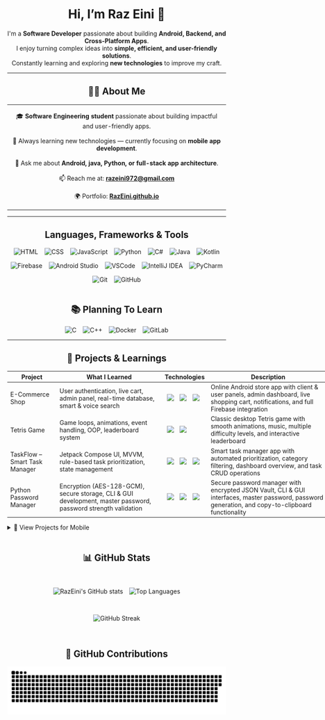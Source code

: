 <h1 align="center" text-style="bold">
  Hi, I’m Raz Eini 👋
</h1>

<p align="center">
I'm a <strong>Software Developer</strong> passionate about building <strong>Android, Backend, and Cross-Platform Apps</strong>.<br>
I enjoy turning complex ideas into <strong>simple, efficient, and user-friendly solutions</strong>.<br>
Constantly learning and exploring <strong>new technologies</strong> to improve my craft.
</p>

<hr/>

<h2 align="center">👨‍💻 About Me</h2>

<div align="center">

<table>
<tr>
<td align="center" width="999">
  
🎓 <strong>Software Engineering student</strong> passionate about building impactful and user-friendly apps.<br><br>
🚀 Always learning new technologies — currently focusing on <strong>mobile app development</strong>.<br><br>
💬 Ask me about <strong>Android, java, Python, or full-stack app architecture</strong>.<br><br>
📫 Reach me at: <a href="mailto:razeini972@gmail.com"><strong>razeini972@gmail.com</strong></a><br><br>
🌍 Portfolio: <a href="https://RazEini.github.io" target="_blank"><strong>RazEini.github.io</strong></a>

</td>
</tr>
</table>

</div>

<hr/>

<h2 align="center">Languages, Frameworks & Tools</h2>
<div align="center" style="display: flex; flex-wrap: wrap; justify-content: center; gap: 15px; margin-top: 10px;">
  <img src="https://skillicons.dev/icons?i=html" alt="HTML" />
  <img src="https://skillicons.dev/icons?i=css" alt="CSS" />
  <img src="https://skillicons.dev/icons?i=javascript" alt="JavaScript" />
  <img src="https://skillicons.dev/icons?i=python" alt="Python" />
  <img src="https://skillicons.dev/icons?i=cs" alt="C#" />
  <img src="https://skillicons.dev/icons?i=java" alt="Java" />
  <img src="https://skillicons.dev/icons?i=kotlin" alt="Kotlin" />
  <img src="https://skillicons.dev/icons?i=firebase" alt="Firebase" />
  <img src="https://skillicons.dev/icons?i=androidstudio" alt="Android Studio" />
  <img src="https://skillicons.dev/icons?i=vscode" alt="VSCode" />
  <img src="https://skillicons.dev/icons?i=idea" alt="IntelliJ IDEA" />
  <img src="https://skillicons.dev/icons?i=pycharm" alt="PyCharm" />
  <img src="https://skillicons.dev/icons?i=git" alt="Git" />
  <img src="https://skillicons.dev/icons?i=github" alt="GitHub" />
</div>

<br/>

<h2 align="center">📚 Planning To Learn</h2>
<div align="center" style="display: flex; flex-wrap: wrap; justify-content: center; gap: 15px; margin-top: 10px;">
  <img src="https://skillicons.dev/icons?i=c" alt="C" />
  <img src="https://skillicons.dev/icons?i=cpp" alt="C++" />
  <img src="https://skillicons.dev/icons?i=docker" alt="Docker" />
  <img src="https://skillicons.dev/icons?i=gitlab" alt="GitLab" />
</div>

<hr/>

<h2 align="center">📂 Projects & Learnings</h2>

<!-- Desktop Table -->
<div align="center">
  <table align="center" style="border-collapse: collapse; min-width: 800px;">
    <thead>
      <tr>
        <th>Project</th>
        <th>What I Learned</th>
        <th>Technologies</th>
        <th>Description</th>
        <th>Link</th>
      </tr>
    </thead>
    <tbody>
      <tr>
        <td>E-Commerce Shop</td>
        <td>User authentication, live cart, admin panel, real-time database, smart & voice search</td>
        <td>
          <img src="https://skillicons.dev/icons?i=java" height="30" style="margin:0 5px;" />
          <img src="https://skillicons.dev/icons?i=firebase" height="30" style="margin:0 5px;" />
          <img src="https://skillicons.dev/icons?i=androidstudio" height="30" style="margin:0 5px;" />
        </td>
        <td>Online Android store app with client & user panels, admin dashboard, live shopping cart, notifications, and full Firebase integration</td>
        <td><a href="https://github.com/RazEini/e_commerce_shop" target="_blank">GitHub</a></td>
      </tr>
      <tr>
        <td>Tetris Game</td>
        <td>Game loops, animations, event handling, OOP, leaderboard system</td>
        <td>
          <img src="https://skillicons.dev/icons?i=python" height="30" style="margin:0 5px;" />
          <img src="https://skillicons.dev/icons?i=pygame" height="30" style="margin:0 5px;" />
        </td>
        <td>Classic desktop Tetris game with smooth animations, music, multiple difficulty levels, and interactive leaderboard</td>
        <td><a href="https://github.com/RazEini/Tetris" target="_blank">GitHub</a></td>
      </tr>
      <tr>
        <td>TaskFlow – Smart Task Manager</td>
        <td>Jetpack Compose UI, MVVM, rule-based task prioritization, state management</td>
        <td>
          <img src="https://skillicons.dev/icons?i=kotlin" height="30" style="margin:0 5px;" />
          <img src="https://skillicons.dev/icons?i=firebase" height="30" style="margin:0 5px;" />
          <img src="https://skillicons.dev/icons?i=androidstudio" height="30" style="margin:0 5px;" />
        </td>
        <td>Smart task manager app with automated prioritization, category filtering, dashboard overview, and task CRUD operations</td>
        <td><a href="https://github.com/RazEini/Smart_Task_Flow" target="_blank">GitHub</a></td>
      </tr>
      <tr>
        <td>Python Password Manager</td>
        <td>Encryption (AES-128-GCM), secure storage, CLI & GUI development, master password, password strength validation</td>
        <td>
          <img src="https://skillicons.dev/icons?i=python" height="30" style="margin:0 5px;" />
          <img src="https://skillicons.dev/icons?i=tk" height="30" style="margin:0 5px;" />
          <img src="https://skillicons.dev/icons?i=cli" height="30" style="margin:0 5px;" />
        </td>
        <td>Secure password manager with encrypted JSON Vault, CLI & GUI interfaces, master password, password generation, and copy-to-clipboard functionality</td>
        <td><a href="https://github.com/RazEini/Password_Manager" target="_blank">GitHub</a></td>
      </tr>
    </tbody>
  </table>
</div>

<details>
  <summary>📱 View Projects for Mobile</summary>

  <h2 align="center">📂 Projects & Learnings</h2>

  <details style="border:1px solid #ccc; border-radius:8px; padding:10px; margin:10px 0; background:#f9f9f9;">
    <summary><b>E-Commerce Shop</b></summary>
    <table style="width:100%; border-collapse: collapse; margin-top:10px;">
      <tr>
        <td style="vertical-align: top; width:30%;"><b>What I Learned:</b></td>
        <td>User authentication, live cart, admin panel, real-time database, smart & voice search</td>
      </tr>
      <tr>
        <td style="vertical-align: top;"><b>Technologies:</b></td>
        <td>
          <img src="https://skillicons.dev/icons?i=java" height="30" style="margin:0 5px;" />
          <img src="https://skillicons.dev/icons?i=firebase" height="30" style="margin:0 5px;" />
          <img src="https://skillicons.dev/icons?i=androidstudio" height="30" style="margin:0 5px;" />
        </td>
      </tr>
      <tr>
        <td style="vertical-align: top;"><b>Description:</b></td>
        <td>Online Android store app with client & user panels, admin dashboard, live shopping cart, notifications, and full Firebase integration</td>
      </tr>
      <tr>
        <td style="vertical-align: top;"><b>Link:</b></td>
        <td>
          <a href="https://github.com/RazEini/e_commerce_shop" target="_blank">
            <img src="https://cdn.jsdelivr.net/gh/simple-icons/simple-icons/icons/github.svg" height="20" style="vertical-align:middle;" />
            GitHub Repo
          </a>
        </td>
      </tr>
    </table>
  </details>

  <details style="border:1px solid #ccc; border-radius:8px; padding:10px; margin:10px 0; background:#f9f9f9;">
    <summary><b>Tetris Game</b></summary>
    <table style="width:100%; border-collapse: collapse; margin-top:10px;">
      <tr>
        <td style="vertical-align: top; width:30%;"><b>What I Learned:</b></td>
        <td>Game loops, animations, event handling, OOP, leaderboard system</td>
      </tr>
      <tr>
        <td style="vertical-align: top;"><b>Technologies:</b></td>
        <td>
          <img src="https://skillicons.dev/icons?i=python" height="30" style="margin:0 5px;" />
          <img src="https://skillicons.dev/icons?i=pygame" height="30" style="margin:0 5px;" />
        </td>
      </tr>
      <tr>
        <td style="vertical-align: top;"><b>Description:</b></td>
        <td>Classic desktop Tetris game with smooth animations, music, multiple difficulty levels, and interactive leaderboard</td>
      </tr>
      <tr>
        <td style="vertical-align: top;"><b>Link:</b></td>
        <td>
          <a href="https://github.com/RazEini/Tetris" target="_blank">
            <img src="https://cdn.jsdelivr.net/gh/simple-icons/simple-icons/icons/github.svg" height="20" style="vertical-align:middle;" />
            GitHub Repo
          </a>
        </td>
      </tr>
    </table>
  </details>

  <details style="border:1px solid #ccc; border-radius:8px; padding:10px; margin:10px 0; background:#f9f9f9;">
    <summary><b>TaskFlow – Smart Task Manager</b></summary>
    <table style="width:100%; border-collapse: collapse; margin-top:10px;">
      <tr>
        <td style="vertical-align: top; width:30%;"><b>What I Learned:</b></td>
        <td>Jetpack Compose UI, MVVM, rule-based task prioritization, state management</td>
      </tr>
      <tr>
        <td style="vertical-align: top;"><b>Technologies:</b></td>
        <td>
          <img src="https://skillicons.dev/icons?i=kotlin" height="30" style="margin:0 5px;" />
          <img src="https://skillicons.dev/icons?i=firebase" height="30" style="margin:0 5px;" />
          <img src="https://skillicons.dev/icons?i=androidstudio" height="30" style="margin:0 5px;" />
        </td>
      </tr>
      <tr>
        <td style="vertical-align: top;"><b>Description:</b></td>
        <td>Smart task manager app with automated prioritization, category filtering, dashboard overview, and task CRUD operations</td>
      </tr>
      <tr>
        <td style="vertical-align: top;"><b>Link:</b></td>
        <td>
          <a href="https://github.com/RazEini/Smart_Task_Flow" target="_blank">
            <img src="https://cdn.jsdelivr.net/gh/simple-icons/simple-icons/icons/github.svg" height="20" style="vertical-align:middle;" />
            GitHub Repo
          </a>
        </td>
      </tr>
    </table>
  </details>

  <details style="border:1px solid #ccc; border-radius:8px; padding:10px; margin:10px 0; background:#f9f9f9;">
    <summary><b>Python Password Manager</b></summary>
    <table style="width:100%; border-collapse: collapse; margin-top:10px;">
      <tr>
        <td style="vertical-align: top; width:30%;"><b>What I Learned:</b></td>
        <td>Encryption (AES-128-GCM), secure storage, CLI & GUI development, master password, password strength validation</td>
      </tr>
      <tr>
        <td style="vertical-align: top;"><b>Technologies:</b></td>
        <td>
          <img src="https://skillicons.dev/icons?i=python" height="30" style="margin:0 5px;" />
          <img src="https://skillicons.dev/icons?i=tk" height="30" style="margin:0 5px;" />
          <img src="https://skillicons.dev/icons?i=cli" height="30" style="margin:0 5px;" />
        </td>
      </tr>
      <tr>
        <td style="vertical-align: top;"><b>Description:</b></td>
        <td>Secure password manager with encrypted JSON Vault, CLI & GUI interfaces, master password, password generation, and copy-to-clipboard functionality</td>
      </tr>
      <tr>
        <td style="vertical-align: top;"><b>Link:</b></td>
        <td>
          <a href="https://github.com/RazEini/Password_Manager" target="_blank">
            <img src="https://cdn.jsdelivr.net/gh/simple-icons/simple-icons/icons/github.svg" height="20" style="vertical-align:middle;" />
            GitHub Repo
          </a>
        </td>
      </tr>
    </table>
  </details>

</details>

<br/>

<h2 align="center">📊 GitHub Stats</h2>

<br/>

<p align="center">
  <!-- GitHub Stats -->
  <picture>
    <source 
      media="(prefers-color-scheme: dark)" 
      srcset="https://github-readme-stats.vercel.app/api?username=RazEini&show_icons=true&rank_icon=github&include_all_commits=true&count_private=true&theme=tokyonight&bg_color=00000000" 
    />
    <source 
      media="(prefers-color-scheme: light)" 
      srcset="https://github-readme-stats.vercel.app/api?username=RazEini&show_icons=true&rank_icon=github&include_all_commits=true&count_private=true&theme=graywhite&bg_color=ffffff&title_color=0d1117&text_color=333333&icon_color=0078ff" 
    />
    <img 
      src="https://github-readme-stats.vercel.app/api?username=RazEini&show_icons=true" 
      alt="RazEini's GitHub stats" 
      height="150px" 
      style="margin-right: 2%"
    />
  </picture>

  <!-- Top Languages -->
  <picture>
    <source 
      media="(prefers-color-scheme: dark)" 
      srcset="https://github-readme-stats.vercel.app/api/top-langs?username=RazEini&layout=compact&langs_count=8&theme=tokyonight&bg_color=00000000"
    />
    <source 
      media="(prefers-color-scheme: light)" 
      srcset="https://github-readme-stats.vercel.app/api/top-langs?username=RazEini&layout=compact&langs_count=8&theme=graywhite&bg_color=ffffff&title_color=0d1117&text_color=333333&icon_color=0078ff"
    />
    <img 
      src="https://github-readme-stats.vercel.app/api/top-langs?username=RazEini&layout=compact" 
      alt="Top Languages" 
      height="150px"
    />
  </picture>
</p>

<br/>

<p align="center">
  <!-- GitHub Streak -->
  <picture>
    <source 
      media="(prefers-color-scheme: dark)" 
      srcset="https://github-readme-streak-stats.herokuapp.com/?user=RazEini&theme=tokyonight&background=00000000"
    />
    <source 
      media="(prefers-color-scheme: light)" 
      srcset="https://github-readme-streak-stats.herokuapp.com/?user=RazEini&theme=default&background=ffffff&ring=0078ff&fire=0078ff&currStreakLabel=0d1117&sideLabels=333333"
    />
    <img 
      src="https://github-readme-streak-stats.herokuapp.com/?user=RazEini" 
      alt="GitHub Streak" 
      height="150px"
    />
  </picture>
</p>

<br/>

<h2 align="center">🐍 GitHub Contributions</h2>
<div align="center">
  <picture>
    <!-- Dark Mode -->
    <source media="(prefers-color-scheme: dark)" srcset="https://raw.githubusercontent.com/RazEini/RazEini/output/github-contribution-grid-snake-dark.svg" />
    <!-- Light Mode -->
    <source media="(prefers-color-scheme: light)" srcset="https://raw.githubusercontent.com/RazEini/RazEini/output/github-contribution-grid-snake.svg" />
    <!-- Default / fallback -->
    <img alt="snake eating my contributions" src="https://raw.githubusercontent.com/RazEini/RazEini/output/github-contribution-grid-snake.svg" />
  </picture>
</div>
